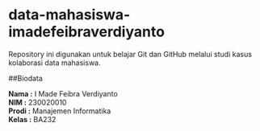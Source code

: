 # data-mahasiswa-imadefeibraverdiyanto
Repository ini digunakan untuk belajar Git dan GitHub melalui studi kasus kolaborasi data mahasiswa.

##Biodata

**Nama  :** I Made Feibra Verdiyanto  
**NIM   :** 230020010  
**Prodi :** Manajemen Informatika  
**Kelas :** BA232
